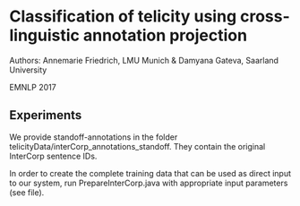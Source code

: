 # Classification of telicity using cross-linguistic annotation projection

Authors:
Annemarie Friedrich, LMU Munich & Damyana Gateva, Saarland University

EMNLP 2017


## Experiments

We provide standoff-annotations in the folder telicityData/interCorp_annotations_standoff. They contain the original InterCorp sentence IDs.

In order to create the complete training data that can be used as direct input to our system, run PrepareInterCorp.java with appropriate input parameters (see file).
